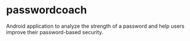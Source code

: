 # passwordcoach
Android application to analyze the strength of a password and help users improve their password-based security.
